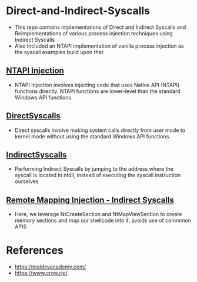 # Direct-and-Indirect-Syscalls

- This repo contains implementations of Direct and Indirect Syscalls and Reimplementations of various process injection techniques using Indirect Syscalls
- Also Included an NTAPI implementation of vanilla process injection as the syscall examples build upon that.

## [NTAPI Injection](https://github.com/trevorsaudi/Direct-and-Indirect-Syscalls/tree/main/NTAPIInjection)

- NTAPI Injection involves injecting code that uses Native API (NTAPI) functions directly. NTAPI functions are lower-level than the standard Windows API functions

## [DirectSyscalls](https://github.com/trevorsaudi/Direct-and-Indirect-Syscalls/tree/main/DirectSyscalls)

- Direct syscalls involve making system calls directly from user mode to kernel mode without using the standard Windows API functions.

## [IndirectSyscalls](https://github.com/trevorsaudi/Direct-and-Indirect-Syscalls/tree/main/IndirectSyscalls)

- Performing Indirect Syscalls by jumping to the address where the syscall is located in ntdll, instead of executing the syscall instruction ourselves

## [Remote Mapping Injection - Indirect Syscalls](https://github.com/trevorsaudi/Direct-and-Indirect-Syscalls/tree/main/LocalMapping-Indirect)

- Here, we leverage NtCreateSection and NtMapViewSection to create memory sections and map our shellcode into it, avoids use of commmon APIS
  
# References

- https://maldevacademy.com/
- https://www.crow.rip/
